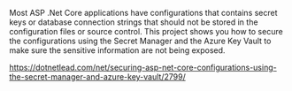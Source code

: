 Most ASP .Net Core applications have configurations that contains secret keys or database connection strings that should not be stored in the configuration files or source control. This project shows you how to secure the configurations using the Secret Manager and the Azure Key Vault to make sure the sensitive information are not being exposed.

https://dotnetlead.com/net/securing-asp-net-core-configurations-using-the-secret-manager-and-azure-key-vault/2799/
